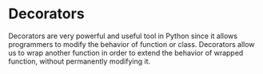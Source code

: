 # Decorators


Decorators are very powerful and useful tool in Python since it allows programmers to modify the behavior of function or class.
Decorators allow us to wrap another function in order to extend the behavior of wrapped function, without permanently modifying it.
